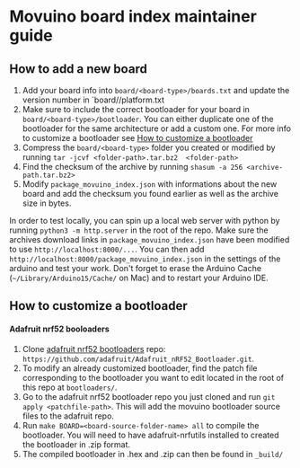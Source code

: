 # Movuino board index maintainer guide


## How to add a new board
1. Add your board info into `board/<board-type>/boards.txt` and update the version number in `board/<board-type>/platform.txt
1. Make sure to include the correct bootloader for your board in `board/<board-type>/bootloader`. You can either duplicate one of the bootloader for the same architecture or add a custom one. For more info to customize a bootloader see [How to customize a bootloader](#how-to-customize-a-bootloader)
1. Compress the `board/<board-type>` folder you created or modified by running `tar -jcvf <folder-path>.tar.bz2  <folder-path>`
1. Find the checksum of the archive by running `shasum -a 256 <archive-path.tar.bz2>`
1. Modify `package_movuino_index.json` with informations about the new board and add the checksum you found earlier as well as the archive size in bytes.

In order to test locally, you can spin up a local web server with python by running `python3 -m http.server` in the root of the repo.
Make sure the archives download links in `package_movuino_index.json` have been modified to use `http://localhost:8000/...`.
You can then add `http://localhost:8000/package_movuino_index.json` in the settings of the arduino and test your work.
Don't forget to erase the Arduino Cache (`~/Library/Arduino15/Cache/` on Mac) and to restart your Arduino IDE.

## How to customize a bootloader
#### Adafruit nrf52 booloaders
1. Clone [adafruit nrf52 bootloaders](https://github.com/adafruit/Adafruit_nRF52_Bootloader) repo: `https://github.com/adafruit/Adafruit_nRF52_Bootloader.git`.
2. To modify an already customized bootloader, find the patch file corresponding to the bootloader you want to edit located in the root of this repo at `bootloaders/`.
3. Go to the adafruit nrf52 bootloader repo you just cloned and run `git apply <patchfile-path>`. This will add the movuino bootloader source files to the adafruit repo.
4. Run `make BOARD=<board-source-folder-name> all` to compile the bootloader. You will need to have adafruit-nrfutils installed to created the bootloader in .zip format.
5. The compiled bootloader in .hex and .zip can then be found in `_build/`

